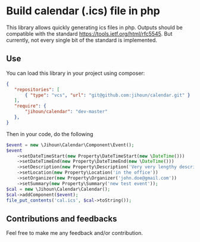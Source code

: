 # Build calendar (.ics) file in php
This library allows quickly generating ics files in php.
Outputs should be compatible with the standard https://tools.ietf.org/html/rfc5545.
But currently, not every single bit of the standard is implemented.
## Use
You can load this library in your project using composer:
```json
{
   "repositories": [
       { "type": "vcs", "url": "git@github.com:jihoun/calendar.git" }
   ],
   "require": {
       "jihoun/calendar": "dev-master"
   },
}
```
Then in your code, do the following
```php
$event = new \Jihoun\Calendar\Component\Event();
$event
    ->setDateTimeStart(new Property\DateTimeStart(new \DateTime()))
    ->setDateTimeEnd(new Property\DateTimeEnd(new \DateTime()))
    ->setDescription(new Property\Description('Very very lengthy description'))
    ->setLocation(new Property\Location('in the office'))
    ->setOrganizer(new Property\Organizer('john.doe@gmail.com'))
    ->setSummary(new Property\Summary('new test event'));
$cal = new \Jihoun\Calendar\Calendar();
$cal->addComponent($event);
file_put_contents('cal.ics', $cal->toString());
```
## Contributions and feedbacks
Feel free to make me any feedback and/or contribution.
